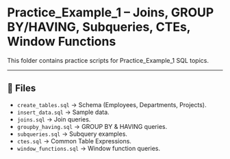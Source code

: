#  Practice_Example_1 – Joins, GROUP BY/HAVING, Subqueries, CTEs, Window Functions

This folder contains practice scripts for Practice_Example_1 SQL topics.

---

## 📂 Files
- `create_tables.sql` → Schema (Employees, Departments, Projects).  
- `insert_data.sql` → Sample data.  
- `joins.sql` → Join queries.  
- `groupby_having.sql` → GROUP BY & HAVING queries.  
- `subqueries.sql` → Subquery examples.  
- `ctes.sql` → Common Table Expressions.
- `window_functions.sql` → Window function queries.  
